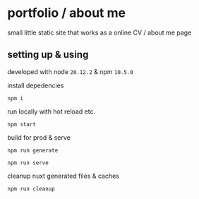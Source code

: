 # portfolio / about me

small little static site that works as a online CV / about me page

## setting up & using

developed with node `20.12.2` & npm `10.5.0`

install depedencies

`npm i`

run locally with hot reload etc.

`npm start`

build for prod & serve

`npm run generate`

`npm run serve`

cleanup nuxt generated files & caches

`npm run cleanup`
